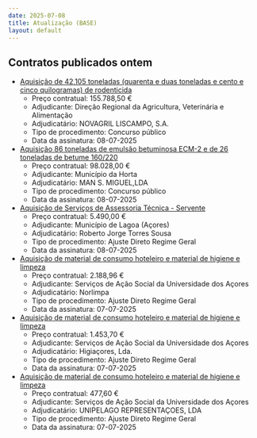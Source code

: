 ```yaml
---
date: 2025-07-08
title: Atualização (BASE)
layout: default
---
```

## Contratos publicados ontem

* [Aquisição de 42,105 toneladas (quarenta e duas toneladas e cento e cinco quilogramas) de rodenticida](https://www.base.gov.pt/Base4/pt/detalhe/?type=contratos&id=11561771)
  * Preço contratual: 155.788,50 €
  * Adjudicante: Direção Regional da Agricultura, Veterinária e Alimentação
  * Adjudicatário: NOVAGRIL LISCAMPO, S.A.
  * Tipo de procedimento: Concurso público
  * Data da assinatura: 08-07-2025
* [Aquisição 86 toneladas de emulsão betuminosa ECM-2 e de 26 toneladas de betume 160/220](https://www.base.gov.pt/Base4/pt/detalhe/?type=contratos&id=11561803)
  * Preço contratual: 98.028,00 €
  * Adjudicante: Município da Horta
  * Adjudicatário: MAN S. MIGUEL,LDA
  * Tipo de procedimento: Concurso público
  * Data da assinatura: 08-07-2025
* [Aquisição de Serviços de Assessoria Técnica - Servente](https://www.base.gov.pt/Base4/pt/detalhe/?type=contratos&id=11560419)
  * Preço contratual: 5.490,00 €
  * Adjudicante: Município de Lagoa (Açores)
  * Adjudicatário: Roberto Jorge Torres Sousa
  * Tipo de procedimento: Ajuste Direto Regime Geral
  * Data da assinatura: 08-07-2025
* [Aquisição de material de consumo hoteleiro e material de higiene e limpeza](https://www.base.gov.pt/Base4/pt/detalhe/?type=contratos&id=11560920)
  * Preço contratual: 2.188,96 €
  * Adjudicante: Serviços de Ação Social da Universidade dos Açores
  * Adjudicatário: Norlimpa
  * Tipo de procedimento: Ajuste Direto Regime Geral
  * Data da assinatura: 07-07-2025
* [Aquisição de material de consumo hoteleiro e material de higiene e limpeza](https://www.base.gov.pt/Base4/pt/detalhe/?type=contratos&id=11560945)
  * Preço contratual: 1.453,70 €
  * Adjudicante: Serviços de Ação Social da Universidade dos Açores
  * Adjudicatário: Higiaçores, Lda.
  * Tipo de procedimento: Ajuste Direto Regime Geral
  * Data da assinatura: 07-07-2025
* [Aquisição de material de consumo hoteleiro e material de higiene e limpeza](https://www.base.gov.pt/Base4/pt/detalhe/?type=contratos&id=11560931)
  * Preço contratual: 477,60 €
  * Adjudicante: Serviços de Ação Social da Universidade dos Açores
  * Adjudicatário: UNIPELAGO REPRESENTAÇOES, LDA
  * Tipo de procedimento: Ajuste Direto Regime Geral
  * Data da assinatura: 07-07-2025

